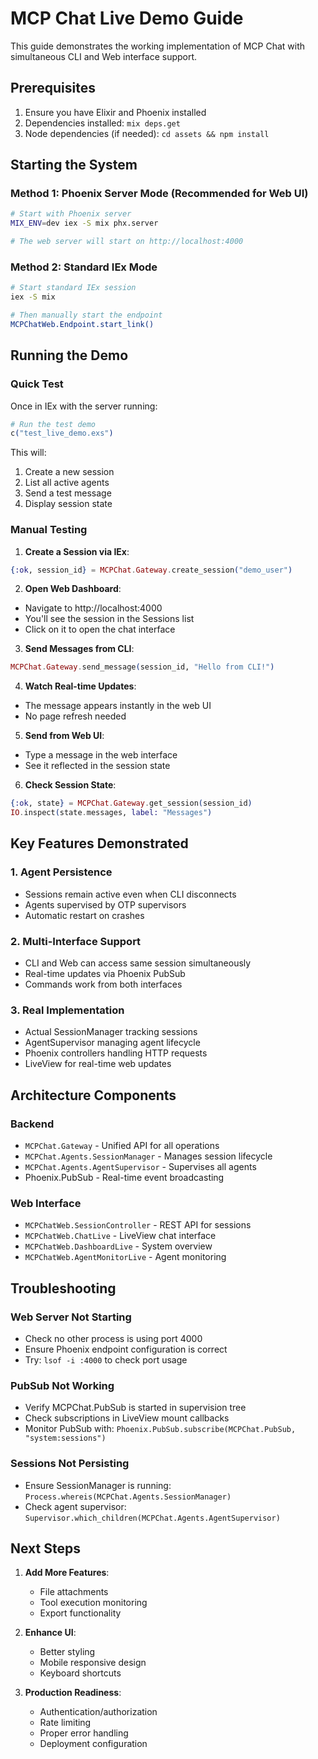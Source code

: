 # MCP Chat Live Demo Guide

This guide demonstrates the working implementation of MCP Chat with simultaneous CLI and Web interface support.

## Prerequisites

1. Ensure you have Elixir and Phoenix installed
2. Dependencies installed: `mix deps.get`
3. Node dependencies (if needed): `cd assets && npm install`

## Starting the System

### Method 1: Phoenix Server Mode (Recommended for Web UI)
```bash
# Start with Phoenix server
MIX_ENV=dev iex -S mix phx.server

# The web server will start on http://localhost:4000
```

### Method 2: Standard IEx Mode
```bash
# Start standard IEx session
iex -S mix

# Then manually start the endpoint
MCPChatWeb.Endpoint.start_link()
```

## Running the Demo

### Quick Test
Once in IEx with the server running:

```elixir
# Run the test demo
c("test_live_demo.exs")
```

This will:
1. Create a new session
2. List all active agents
3. Send a test message
4. Display session state

### Manual Testing

1. **Create a Session via IEx**:
```elixir
{:ok, session_id} = MCPChat.Gateway.create_session("demo_user")
```

2. **Open Web Dashboard**:
- Navigate to http://localhost:4000
- You'll see the session in the Sessions list
- Click on it to open the chat interface

3. **Send Messages from CLI**:
```elixir
MCPChat.Gateway.send_message(session_id, "Hello from CLI!")
```

4. **Watch Real-time Updates**:
- The message appears instantly in the web UI
- No page refresh needed

5. **Send from Web UI**:
- Type a message in the web interface
- See it reflected in the session state

6. **Check Session State**:
```elixir
{:ok, state} = MCPChat.Gateway.get_session(session_id)
IO.inspect(state.messages, label: "Messages")
```

## Key Features Demonstrated

### 1. Agent Persistence
- Sessions remain active even when CLI disconnects
- Agents supervised by OTP supervisors
- Automatic restart on crashes

### 2. Multi-Interface Support
- CLI and Web can access same session simultaneously
- Real-time updates via Phoenix PubSub
- Commands work from both interfaces

### 3. Real Implementation
- Actual SessionManager tracking sessions
- AgentSupervisor managing agent lifecycle
- Phoenix controllers handling HTTP requests
- LiveView for real-time web updates

## Architecture Components

### Backend
- `MCPChat.Gateway` - Unified API for all operations
- `MCPChat.Agents.SessionManager` - Manages session lifecycle
- `MCPChat.Agents.AgentSupervisor` - Supervises all agents
- Phoenix.PubSub - Real-time event broadcasting

### Web Interface
- `MCPChatWeb.SessionController` - REST API for sessions
- `MCPChatWeb.ChatLive` - LiveView chat interface
- `MCPChatWeb.DashboardLive` - System overview
- `MCPChatWeb.AgentMonitorLive` - Agent monitoring

## Troubleshooting

### Web Server Not Starting
- Check no other process is using port 4000
- Ensure Phoenix endpoint configuration is correct
- Try: `lsof -i :4000` to check port usage

### PubSub Not Working
- Verify MCPChat.PubSub is started in supervision tree
- Check subscriptions in LiveView mount callbacks
- Monitor PubSub with: `Phoenix.PubSub.subscribe(MCPChat.PubSub, "system:sessions")`

### Sessions Not Persisting
- Ensure SessionManager is running: `Process.whereis(MCPChat.Agents.SessionManager)`
- Check agent supervisor: `Supervisor.which_children(MCPChat.Agents.AgentSupervisor)`

## Next Steps

1. **Add More Features**:
   - File attachments
   - Tool execution monitoring
   - Export functionality

2. **Enhance UI**:
   - Better styling
   - Mobile responsive design
   - Keyboard shortcuts

3. **Production Readiness**:
   - Authentication/authorization
   - Rate limiting
   - Proper error handling
   - Deployment configuration